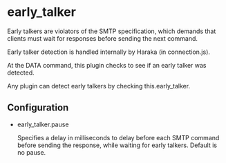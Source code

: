 early_talker
============

Early talkers are violators of the SMTP specification, which demands that
clients must wait for responses before sending the next command.

Early talker detection is handled internally by Haraka (in connection.js).

At the DATA command, this plugin checks to see if an early talker was
detected.

Any plugin can detect early talkers by checking this.early_talker.

Configuration
-------------

* early_talker.pause

  Specifies a delay in milliseconds to delay before each SMTP command before
  sending the response, while waiting for early talkers. Default is no pause.
